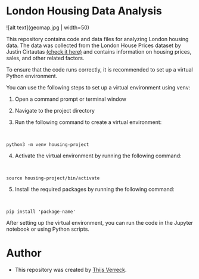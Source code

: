 # London Housing Data Analysis

![alt text](geomap.jpg | width=50)

This repository contains code and data files for analyzing London housing data. The data was collected from the London House Prices dataset by Justin Cirtautas [(check it here)](https://www.kaggle.com/code/justinas/house-prices-in-london/notebook) and contains information on housing prices, sales, and other related factors.

To ensure that the code runs correctly, it is recommended to set up a virtual Python environment.

You can use the following steps to set up a virtual environment using venv:

1. Open a command prompt or terminal window


2. Navigate to the project directory


3. Run the following command to create a virtual environment:

<br>

    python3 -m venv housing-project
    
    
4. Activate the virtual environment by running the following command:
<br>

    source housing-project/bin/activate
    
    
5. Install the required packages by running the following command:


<br>

    pip install 'package-name'
    
After setting up the virtual environment, you can run the code in the Jupyter notebook or using Python scripts.

# Author
- This repository was created by [Thijs Verreck](thijsverreck.com).

